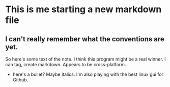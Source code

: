 ﻿# This is me starting a new markdown file
## I can't really remember what the conventions are yet.
So here's some text of the note. I think this program might be a real winner. I can tag, create markdown. Appears to be cross-platform.
* here's a bullet? Maybe italics.
I'm also playing with the best linux gui for Github.